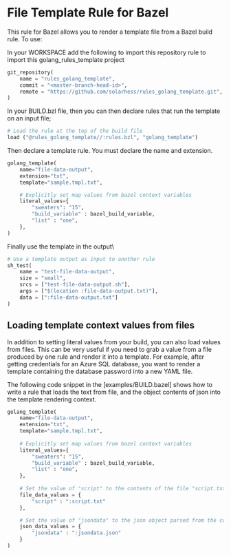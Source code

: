 # File Template Rule for Bazel

This rule for Bazel allows you to render a template file from a Bazel build rule.
To use:

In your WORKSPACE add the following to import this repository rule to import this golang_rules_template project

```python
git_repository(
    name = "rules_golang_template",
    commit = "<master-branch-head-id>", 
    remote = "https://github.com/solarhess/rules_golang_template.git",
)
```


In your BUILD.bzl file, then you can then declare rules that run the template on an input file;

```python
# Load the rule at the top of the build file
load ("@rules_golang_template//:rules.bzl", "golang_template")
```

Then declare a template rule. You must declare the name and extension.
```python
golang_template(
    name="file-data-output",
    extension="txt",
    template="sample.tmpl.txt",

    # Explicitly set map values from bazel context variables
    literal_values={
        "sweaters": "15",
        "build_variable" : bazel_build_variable,
        "list" : "one",
    },
)
```

Finally use the template in the output\
```python
# Use a template output as input to another rule
sh_test(
    name = "test-file-data-output",
    size = "small",
    srcs = ["test-file-data-output.sh"],
    args = ["$(location :file-data-output.txt)"],
    data = [":file-data-output.txt"]
)
```

## Loading template context values from files

In addition to setting literal values from your build, you can also load values from files.
This can be very useful if you need to grab a value from a file produced by one rule and
render it into a template. For example, after getting credentials for an Azure SQL database,
you want to render a template containing the database password into a new YAML file.

The following code snippet in the [examples/BUILD.bazel] shows how to write a rule that loads
the text from file, and the object contents of json into the template rendering context.

```python
golang_template(
    name="file-data-output",
    extension="txt",
    template="sample.tmpl.txt",
    
    # Explicitly set map values from bazel context variables
    literal_values={
        "sweaters": "15",
        "build_variable" : bazel_build_variable,
        "list" : "one",
    },
    
    # Set the value of "script" to the contents of the file "script.txt"
    file_data_values = {
        "script" : ":script.txt"
    },

    # Set the value of "jsondata" to the json object parsed from the contents of jsondata.json 
    json_data_values = {
        "jsondata" : ":jsondata.json"
    }
)
```